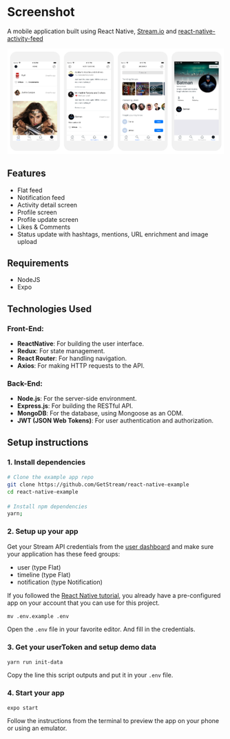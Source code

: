 # Screenshot

A mobile application built using React Native, [Stream.io](https://getstream.io/) and [react-native-activity-feed](https://github.com/GetStream/react-native-activity-feed)

![screenshots of example app](/images/screenshots@2x.png)
## Features

- Flat feed
- Notification feed
- Activity detail screen
- Profile screen
- Profile update screen
- Likes & Comments
- Status update with hashtags, mentions, URL enrichment and image upload

## Requirements

- NodeJS
- Expo

## Technologies Used

### Front-End:
- **ReactNative**: For building the user interface.
- **Redux**: For state management.
- **React Router**: For handling navigation.
- **Axios**: For making HTTP requests to the API.

### Back-End:
- **Node.js**: For the server-side environment.
- **Express.js**: For building the RESTful API.
- **MongoDB**: For the database, using Mongoose as an ODM.
- **JWT (JSON Web Tokens)**: For user authentication and authorization.
  

## Setup instructions

### 1. Install dependencies

```sh
# Clone the example app repo
git clone https://github.com/GetStream/react-native-example
cd react-native-example

# Install npm dependencies
yarn;
```

### 2. Setup up your app

Get your Stream API credentials from the [user dashboard](https://getstream.io/dashboard/) and make sure your application has these feed groups:

- user (type Flat)
- timeline (type Flat)
- notification (type Notification)

If you followed the [React Native tutorial](https://getstream.io/react-native-activity-feed/tutorial/), you already have a pre-configured app on your account that you can use for this project.

```
mv .env.example .env
```

Open the `.env` file in your favorite editor. And fill in the credentials.

### 3. Get your userToken and setup demo data

```
yarn run init-data
```

Copy the line this script outputs and put it in your `.env` file.

### 4. Start your app

```
expo start
```



Follow the instructions from the terminal to preview the app on your phone or using an emulator.
